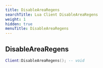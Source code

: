 ```yaml
---
title: DisableAreaRegens
searchTitle: Lua Client DisableAreaRegens
weight: 1
hidden: true
menuTitle: DisableAreaRegens
---
```

## DisableAreaRegens
```lua
Client:DisableAreaRegens(); -- void
```